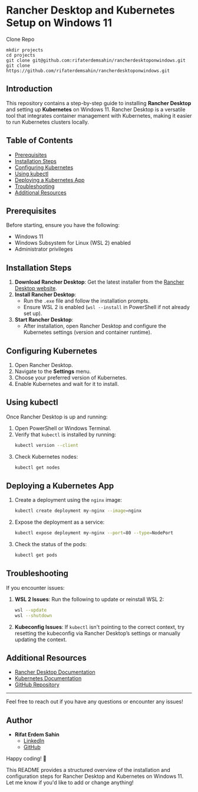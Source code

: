 # Rancher Desktop and Kubernetes Setup on Windows 11

Clone Repo
   ```
mkdir projects
cd projects
git clone git@github.com:rifaterdemsahin/rancherdesktoponwindows.git
git clone https://github.com/rifaterdemsahin/rancherdesktoponwindows.git
   ```
## Introduction

This repository contains a step-by-step guide to installing **Rancher Desktop** and setting up **Kubernetes** on Windows 11. Rancher Desktop is a versatile tool that integrates container management with Kubernetes, making it easier to run Kubernetes clusters locally.

## Table of Contents

- [Prerequisites](#prerequisites)
- [Installation Steps](#installation-steps)
- [Configuring Kubernetes](#configuring-kubernetes)
- [Using kubectl](#using-kubectl)
- [Deploying a Kubernetes App](#deploying-a-kubernetes-app)
- [Troubleshooting](#troubleshooting)
- [Additional Resources](#additional-resources)

## Prerequisites

Before starting, ensure you have the following:

- Windows 11
- Windows Subsystem for Linux (WSL 2) enabled
- Administrator privileges

## Installation Steps

1. **Download Rancher Desktop**: Get the latest installer from the [Rancher Desktop website](https://rancherdesktop.io/).
2. **Install Rancher Desktop**:
   - Run the `.exe` file and follow the installation prompts.
   - Ensure WSL 2 is enabled (`wsl --install` in PowerShell if not already set up).
3. **Start Rancher Desktop**:
   - After installation, open Rancher Desktop and configure the Kubernetes settings (version and container runtime).

## Configuring Kubernetes

1. Open Rancher Desktop.
2. Navigate to the **Settings** menu.
3. Choose your preferred version of Kubernetes.
4. Enable Kubernetes and wait for it to install.

## Using kubectl

Once Rancher Desktop is up and running:

1. Open PowerShell or Windows Terminal.
2. Verify that `kubectl` is installed by running:
   ```bash
   kubectl version --client
   ```
3. Check Kubernetes nodes:
   ```bash
   kubectl get nodes
   ```

## Deploying a Kubernetes App

1. Create a deployment using the `nginx` image:
   ```bash
   kubectl create deployment my-nginx --image=nginx
   ```
2. Expose the deployment as a service:
   ```bash
   kubectl expose deployment my-nginx --port=80 --type=NodePort
   ```
3. Check the status of the pods:
   ```bash
   kubectl get pods
   ```

## Troubleshooting

If you encounter issues:

1. **WSL 2 Issues**: Run the following to update or reinstall WSL 2:
   ```bash
   wsl --update
   wsl --shutdown
   ```
2. **Kubeconfig Issues**: If `kubectl` isn't pointing to the correct context, try resetting the kubeconfig via Rancher Desktop’s settings or manually updating the context.

## Additional Resources

- [Rancher Desktop Documentation](https://rancherdesktop.io/)
- [Kubernetes Documentation](https://kubernetes.io/docs/)
- [GitHub Repository](https://github.com/rifaterdemsahin)

---

Feel free to reach out if you have any questions or encounter any issues!

## Author

- **Rifat Erdem Sahin**
  - [LinkedIn](https://www.linkedin.com/in/rifaterdemsahin/)
  - [GitHub](https://github.com/rifaterdemsahin)

Happy coding! 🚀

This README provides a structured overview of the installation and configuration steps for Rancher Desktop and Kubernetes on Windows 11. Let me know if you'd like to add or change anything!
